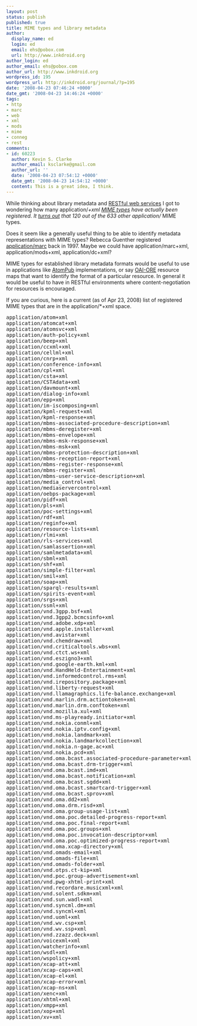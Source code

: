 ```yaml
---
layout: post
status: publish
published: true
title: MIME types and library metadata
author:
  display_name: ed
  login: ed
  email: ehs@pobox.com
  url: http://www.inkdroid.org
author_login: ed
author_email: ehs@pobox.com
author_url: http://www.inkdroid.org
wordpress_id: 195
wordpress_url: http://inkdroid.org/journal/?p=195
date: '2008-04-23 07:46:24 +0000'
date_gmt: '2008-04-23 14:46:24 +0000'
tags:
- http
- marc
- web
- xml
- mods
- mime
- conneg
- rest
comments:
- id: 60223
  author: Kevin S. Clarke
  author_email: ksclarke@gmail.com
  author_url: ''
  date: '2008-04-23 07:54:12 +0000'
  date_gmt: '2008-04-23 14:54:12 +0000'
  content: This is a great idea, I think.
---
```

<p>While thinking about library metadata and <a href="http://en.wikipedia.org/wiki/Representational_State_Transfer">RESTful web services</a> I got to wondering how many application/<em>+xml <a href="http://www.iana.org/assignments/media-types/application/">MIME types</a> have actually been registered. It <a href="http://web.archive.org/web/20101216203407/http://inkdroid.org/bzr/bin/xml_mimes">turns out</a> that 120 out of the 633 other application/</em> MIME types.</p>
<p>Does it seem like a generally useful thing to be able to identify metadata representations with MIME types? Rebecca Guenther registered <a href="http://www.rfc-editor.org/rfc/rfc2220.txt">application/marc</a> back in 1997. Maybe we could have application/marc+xml, application/mods+xml, application/dc+xml?</p>
<p>MIME types for established library metadata formats would be useful to use in applications like <a href="http://www.ietf.org/rfc/rfc5023.txt">AtomPub</a> implementations, or say <a href="http://www.openarchives.org/ore/">OAI-ORE</a> resource maps that want to identify the format of a particular resource. In general it would be useful to have in RESTful environments where content-negotiation for resources is encouraged.</p>
<p>If you are curious, here is a current (as of Apr 23, 2008) list of registered MIME types that are in the application/*+xml space.</p>
<pre>
application/atom+xml
application/atomcat+xml
application/atomsvc+xml
application/auth-policy+xml
application/beep+xml
application/ccxml+xml
application/cellml+xml
application/cnrp+xml
application/conference-info+xml
application/cpl+xml
application/csta+xml
application/CSTAdata+xml
application/davmount+xml
application/dialog-info+xml
application/epp+xml
application/im-iscomposing+xml
application/kpml-request+xml
application/kpml-response+xml
application/mbms-associated-procedure-description+xml
application/mbms-deregister+xml
application/mbms-envelope+xml
application/mbms-msk-response+xml
application/mbms-msk+xml
application/mbms-protection-description+xml
application/mbms-reception-report+xml
application/mbms-register-response+xml
application/mbms-register+xml
application/mbms-user-service-description+xml
application/media_control+xml
application/mediaservercontrol+xml
application/oebps-package+xml
application/pidf+xml
application/pls+xml
application/poc-settings+xml
application/rdf+xml
application/reginfo+xml
application/resource-lists+xml
application/rlmi+xml
application/rls-services+xml
application/samlassertion+xml
application/samlmetadata+xml
application/sbml+xml
application/shf+xml
application/simple-filter+xml
application/smil+xml
application/soap+xml
application/sparql-results+xml
application/spirits-event+xml
application/srgs+xml
application/ssml+xml
application/vnd.3gpp.bsf+xml
application/vnd.3gpp2.bcmcsinfo+xml
application/vnd.adobe.xdp+xml
application/vnd.apple.installer+xml
application/vnd.avistar+xml
application/vnd.chemdraw+xml
application/vnd.criticaltools.wbs+xml
application/vnd.ctct.ws+xml
application/vnd.eszigno3+xml
application/vnd.google-earth.kml+xml
application/vnd.HandHeld-Entertainment+xml
application/vnd.informedcontrol.rms+xml
application/vnd.irepository.package+xml
application/vnd.liberty-request+xml
application/vnd.llamagraphics.life-balance.exchange+xml
application/vnd.marlin.drm.actiontoken+xml
application/vnd.marlin.drm.conftoken+xml
application/vnd.mozilla.xul+xml
application/vnd.ms-playready.initiator+xml
application/vnd.nokia.conml+xml
application/vnd.nokia.iptv.config+xml
application/vnd.nokia.landmark+xml
application/vnd.nokia.landmarkcollection+xml
application/vnd.nokia.n-gage.ac+xml
application/vnd.nokia.pcd+xml
application/vnd.oma.bcast.associated-procedure-parameter+xml
application/vnd.oma.bcast.drm-trigger+xml
application/vnd.oma.bcast.imd+xml
application/vnd.oma.bcast.notification+xml
application/vnd.oma.bcast.sgdd+xml
application/vnd.oma.bcast.smartcard-trigger+xml
application/vnd.oma.bcast.sprov+xml
application/vnd.oma.dd2+xml
application/vnd.oma.drm.risd+xml
application/vnd.oma.group-usage-list+xml
application/vnd.oma.poc.detailed-progress-report+xml
application/vnd.oma.poc.final-report+xml
application/vnd.oma.poc.groups+xml
application/vnd.oma.poc.invocation-descriptor+xml
application/vnd.oma.poc.optimized-progress-report+xml
application/vnd.oma.xcap-directory+xml
application/vnd.omads-email+xml
application/vnd.omads-file+xml
application/vnd.omads-folder+xml
application/vnd.otps.ct-kip+xml
application/vnd.poc.group-advertisement+xml
application/vnd.pwg-xhtml-print+xml
application/vnd.recordare.musicxml+xml
application/vnd.solent.sdkm+xml
application/vnd.sun.wadl+xml
application/vnd.syncml.dm+xml
application/vnd.syncml+xml
application/vnd.uoml+xml
application/vnd.wv.csp+xml
application/vnd.wv.ssp+xml
application/vnd.zzazz.deck+xml
application/voicexml+xml
application/watcherinfo+xml
application/wsdl+xml
application/wspolicy+xml
application/xcap-att+xml
application/xcap-caps+xml
application/xcap-el+xml
application/xcap-error+xml
application/xcap-ns+xml
application/xenc+xml
application/xhtml+xml
application/xmpp+xml
application/xop+xml
application/xv+xml
</pre>
